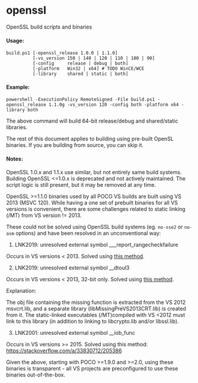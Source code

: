 # openssl
OpenSSL build scripts and binaries

#### Usage:
```
build.ps1 [-openssl_release 1.0.0 | 1.1.0]
          [-vs_version 150 | 140 | 120 | 110 | 100 | 90]
          [-config     release | debug | both]
          [-platform   Win32 | x64] # TODO WinCE/WCE
          [-library    shared | static | both]
```

#### Example:
```
powershell -ExecutionPolicy RemoteSigned -File build.ps1 -openssl_release 1.1.0g -vs_version 120 -config both -platform x64 -library both
```

The above command will build 64-bit release/debug and shared/static libraries.

The rest of this document applies to building using pre-built OpenSL binaries. If you are building from source, you can skip it.

#### Notes:

OpenSSL 1.0.x and 1.1.x use similar, but not entirely same build systems. Building OpenSSL <=1.0.x is deprecated and not actively maintained.
The script logic is still present, but it may be removed at any time.

OpenSSL >=1.1.0 binaries used by all POCO VS builds are built using VS 2013 (MSVC 120). While having a one set of prebuilt binaries for all
VS versions is convenient, there are some challenges related to static linking (/MT) from VS version != 2013.

These could not be solved using OpenSSL build systems (eg. `no-sse2` or `no-asm` options) and have been resolved in an unconventional way:

1) LNK2019: unresolved external symbol ___report_rangecheckfailure

Occurs in VS versions < 2013.
Solved using [this method](https://cubicspot.blogspot.com/2015/07/solving-unresolved-external-symbol.html).


2) LNK2019: unresolved external symbol __dtoul3

Occurs in VS versions < 2013, 32-bit only.
Solved using [this method](https://stackoverflow.com/a/19556596/205386).

Explanation:

The obj file containing the missing function is extracted from the VS 2012 msvcrt.lib, and a separate
library (libMissingPreVS2013CRT.lib) is created from it. The static-linked executables (/MT)compiled
with VS <2012 must link to this library (in addition to linking to libcrypto.lib and/or libssl.lib).

3) LNK2001: unresolved external symbol __iob_func

Occurs in VS versions >= 2015.
Solved using this method: https://stackoverflow.com/a/33830712/205386


Given the above, starting with POCO >=1.9.0 and >=2.0, using these binaries is transparent - all VS projects
are preconfigured to use these binaries out-of-the-box.
